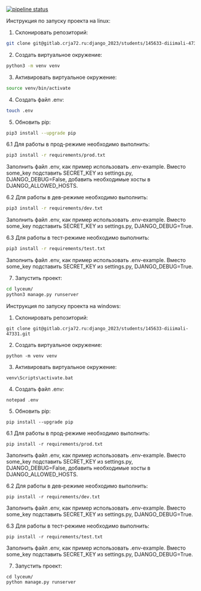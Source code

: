 [![pipeline status](https://gitlab.crja72.ru/django_2023/students/145633-diiimali-47331/badges/main/pipeline.svg)](https://gitlab.crja72.ru/django_2023/students/145633-diiimali-47331/pipelines)


Инструкция по запуску проекта на linux:

1. Склонировать репозиторий:
```bash
git clone git@gitlab.crja72.ru:django_2023/students/145633-diiimali-47331.git
```
2. Создать виртуальное окружение:
```bash
python3 -m venv venv
```
3. Активировать виртуальное окружение:
```bash
source venv/bin/activate
```
4. Создать файл .env:
```bash
touch .env
```
5. Обновить pip:
```bash
pip3 install --upgrade pip
```
6.1 Для работы в прод-режиме необходимо выполнить:
```bash
pip3 install -r requirements/prod.txt
```
Заполнить файл .env, как пример использовать .env-example. Вместо some_key подставить SECRET_KEY из settings.py, DJANGO_DEBUG=False, добавить необходимые хосты в DJANGO_ALLOWED_HOSTS.

6.2 Для работы в дев-режиме необходимо выполнить:
```bash
pip3 install -r requirements/dev.txt
```
Заполнить файл .env, как пример использовать .env-example. Вместо some_key подставить SECRET_KEY из 
settings.py, DJANGO_DEBUG=True.

6.3 Для работы в тест-режиме необходимо выполнить:
```bash
pip3 install -r requirements/test.txt
```
Заполнить файл .env, как пример использовать .env-example. Вместо some_key подставить SECRET_KEY из 
settings.py, DJANGO_DEBUG=True.

7. Запустить проект:
```bash
cd lyceum/
python3 manage.py runserver
```

Инструкция по запуску проекта на windows:

1. Склонировать репозиторий:
```
git clone git@gitlab.crja72.ru:django_2023/students/145633-diiimali-47331.git
```
2. Создать виртуальное окружение:
```
python -m venv venv
```
3. Активировать виртуальное окружение:
```
venv\Scripts\activate.bat
```
4. Создать файл .env:
```
notepad .env
```
5. Обновить pip:
```
pip install --upgrade pip
```
6.1 Для работы в прод-режиме необходимо выполнить:
```
pip install -r requirements/prod.txt
```
Заполнить файл .env, как пример использовать .env-example. Вместо some_key подставить SECRET_KEY из settings.py, DJANGO_DEBUG=False, добавить необходимые хосты в DJANGO_ALLOWED_HOSTS.

6.2 Для работы в дев-режиме необходимо выполнить:
```
pip install -r requirements/dev.txt
```
Заполнить файл .env, как пример использовать .env-example. Вместо some_key подставить SECRET_KEY из 
settings.py, DJANGO_DEBUG=True.

6.3 Для работы в тест-режиме необходимо выполнить:
```
pip install -r requirements/test.txt
```
Заполнить файл .env, как пример использовать .env-example. Вместо some_key подставить SECRET_KEY из 
settings.py, DJANGO_DEBUG=True.

7. Запустить проект:
```
cd lyceum/
python manage.py runserver
```
